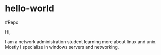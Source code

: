 # hello-world
#Repo

  Hi,
  
  I am a network administration student learning more about linux and unix.
  Mostly I specialize in windows servers and networking.
